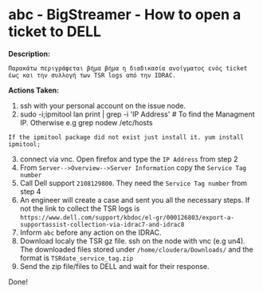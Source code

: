 # abc - BigStreamer - How to open a ticket to DELL


<b>Description:</b>

```
Παρακάτω περιγράφεται βήμα βήμα η διαδικασία ανοίγματος ενός ticket έως και την συλλογή των TSR logs από την IDRAC.
```

<b>Actions Taken:</b>

1. ssh with your personal account on the issue node.
2. sudo -i;ipmitool lan print | grep -i 'IP Address' # To find the Managment IP. Otherwise e.g grep nodew /etc/hosts 
```
If the ipmitool package did not exist just install it. yum install ipmitool;
```
3. connect via vnc. Open firefox and type the `IP Address` from step 2
4. From `Server-->Overview-->Server Information` copy the `Service Tag number`
5. Call Dell support `2108129800`. They need the `Service Tag number` from step 4
6. An engineer will create a case and sent you all the necessary steps. If not the link to collect the TSR logs is `https://www.dell.com/support/kbdoc/el-gr/000126803/export-a-supportassist-collection-via-idrac7-and-idrac8`
7. Inform `abc` before any action on the IDRAC.
8. Download localy the TSR gz file. ssh on the node with vnc (e.g un4). The downloaded files stored under `/home/cloudera/Downloads/` and the format is `TSRdate_service_tag.zip`
9. Send the zip file/files to DELL and wait for their response.

Done!
